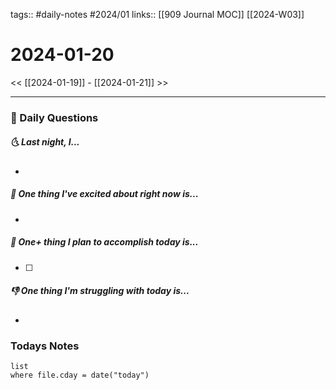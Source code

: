 tags:: #daily-notes #2024/01 
links:: [[909 Journal MOC]] [[2024-W03]]
# 2024-01-20

<< [[2024-01-19]] - [[2024-01-21]] >>

---
### 📅 Daily Questions
##### 🌜 Last night, I...
- 

##### 🙌 One thing I've excited about right now is...
- 

##### 🚀 One+ thing I plan to accomplish today is...
- [ ] 

##### 👎 One thing I'm struggling with today is...
- 

### Todays Notes
```dataview
list 
where file.cday = date("today")
```